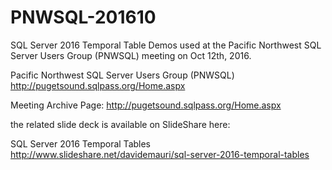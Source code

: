 # PNWSQL-201610
SQL Server 2016 Temporal Table Demos used at the Pacific Northwest SQL Server Users Group (PNWSQL) meeting on Oct 12th, 2016.

Pacific Northwest SQL Server Users Group (PNWSQL)
http://pugetsound.sqlpass.org/Home.aspx

Meeting Archive Page:
http://pugetsound.sqlpass.org/Home.aspx

the related slide deck is available on SlideShare here:

SQL Server 2016 Temporal Tables
http://www.slideshare.net/davidemauri/sql-server-2016-temporal-tables